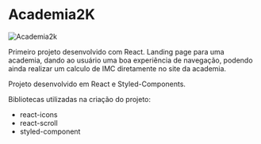 # Academia2K
![Academia2k](https://github.com/KetsonKersen/academia2k/assets/127996989/cb508a66-d21b-4c41-9caa-42009250722b)

Primeiro projeto desenvolvido com React.
Landing page para uma academia, dando ao usuário uma boa experiência de navegação, podendo ainda realizar um calculo de IMC diretamente no site da academia.

Projeto desenvolvido em React e Styled-Components.

Bibliotecas utilizadas na criação do projeto:
- react-icons
- react-scroll
- styled-component
